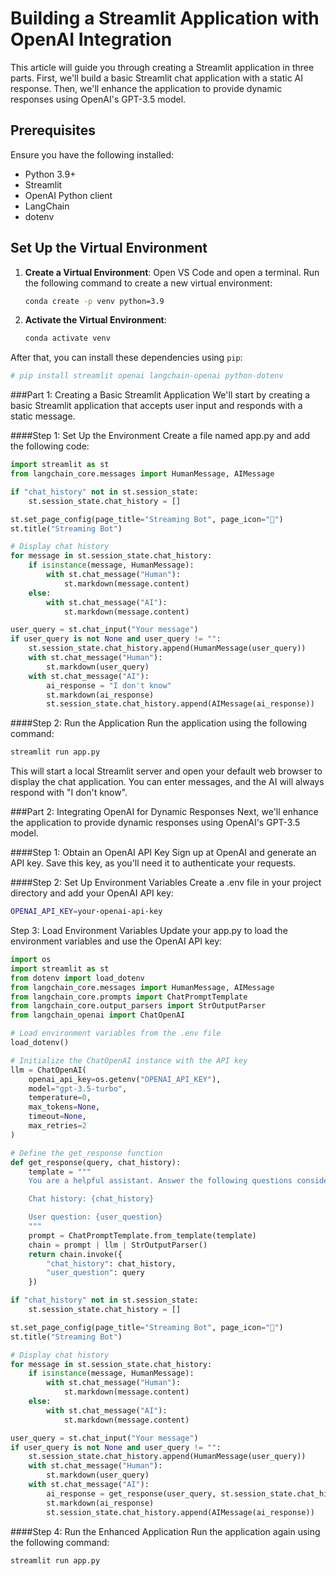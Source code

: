 # Building a Streamlit Application with OpenAI Integration

This article will guide you through creating a Streamlit application in three parts. First, we'll build a basic Streamlit chat application with a static AI response. Then, we'll enhance the application to provide dynamic responses using OpenAI's GPT-3.5 model. 

## Prerequisites

Ensure you have the following installed:
- Python 3.9+
- Streamlit
- OpenAI Python client
- LangChain
- dotenv

## Set Up the Virtual Environment

1. **Create a Virtual Environment**:
   Open VS Code and open a terminal. Run the following command to create a new virtual environment:

    ```sh
    conda create -p venv python=3.9
    ```

2. **Activate the Virtual Environment**:
    ```sh
    conda activate venv
    ```

After that, you can install these dependencies using `pip`:

```sh
# pip install streamlit openai langchain-openai python-dotenv
```
###Part 1: Creating a Basic Streamlit Application
We'll start by creating a basic Streamlit application that accepts user input and responds with a static message.

####Step 1: Set Up the Environment
Create a file named app.py and add the following code:
```python
import streamlit as st
from langchain_core.messages import HumanMessage, AIMessage

if "chat_history" not in st.session_state:
    st.session_state.chat_history = []

st.set_page_config(page_title="Streaming Bot", page_icon="🤖")
st.title("Streaming Bot")

# Display chat history
for message in st.session_state.chat_history:
    if isinstance(message, HumanMessage):
        with st.chat_message("Human"):
            st.markdown(message.content)
    else:
        with st.chat_message("AI"):
            st.markdown(message.content)

user_query = st.chat_input("Your message")
if user_query is not None and user_query != "":
    st.session_state.chat_history.append(HumanMessage(user_query))
    with st.chat_message("Human"):
        st.markdown(user_query)
    with st.chat_message("AI"):
        ai_response = "I don't know"
        st.markdown(ai_response)
        st.session_state.chat_history.append(AIMessage(ai_response))
```

####Step 2: Run the Application
Run the application using the following command:
```sh
streamlit run app.py
```
This will start a local Streamlit server and open your default web browser to display the chat application. You can enter messages, and the AI will always respond with "I don't know".

###Part 2: Integrating OpenAI for Dynamic Responses
Next, we'll enhance the application to provide dynamic responses using OpenAI's GPT-3.5 model.

####Step 1: Obtain an OpenAI API Key
Sign up at OpenAI and generate an API key. Save this key, as you'll need it to authenticate your requests.

####Step 2: Set Up Environment Variables
Create a .env file in your project directory and add your OpenAI API key:
```sh
OPENAI_API_KEY=your-openai-api-key
```
Step 3: Load Environment Variables
Update your app.py to load the environment variables and use the OpenAI API key:
```python
import os
import streamlit as st
from dotenv import load_dotenv
from langchain_core.messages import HumanMessage, AIMessage
from langchain_core.prompts import ChatPromptTemplate
from langchain_core.output_parsers import StrOutputParser
from langchain_openai import ChatOpenAI

# Load environment variables from the .env file
load_dotenv()

# Initialize the ChatOpenAI instance with the API key
llm = ChatOpenAI(
    openai_api_key=os.getenv("OPENAI_API_KEY"),
    model="gpt-3.5-turbo",
    temperature=0,
    max_tokens=None,
    timeout=None,
    max_retries=2
)

# Define the get_response function
def get_response(query, chat_history):
    template = """
    You are a helpful assistant. Answer the following questions considering the chat history:

    Chat history: {chat_history}

    User question: {user_question}
    """
    prompt = ChatPromptTemplate.from_template(template)
    chain = prompt | llm | StrOutputParser()
    return chain.invoke({
        "chat_history": chat_history,
        "user_question": query
    })

if "chat_history" not in st.session_state:
    st.session_state.chat_history = []

st.set_page_config(page_title="Streaming Bot", page_icon="🤖")
st.title("Streaming Bot")

# Display chat history
for message in st.session_state.chat_history:
    if isinstance(message, HumanMessage):
        with st.chat_message("Human"):
            st.markdown(message.content)
    else:
        with st.chat_message("AI"):
            st.markdown(message.content)

user_query = st.chat_input("Your message")
if user_query is not None and user_query != "":
    st.session_state.chat_history.append(HumanMessage(user_query))
    with st.chat_message("Human"):
        st.markdown(user_query)
    with st.chat_message("AI"):
        ai_response = get_response(user_query, st.session_state.chat_history)
        st.markdown(ai_response)
        st.session_state.chat_history.append(AIMessage(ai_response))
```
####Step 4: Run the Enhanced Application
Run the application again using the following command:
```sh
streamlit run app.py
```
